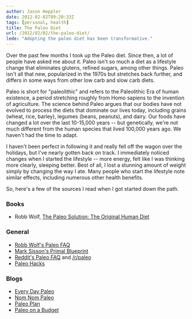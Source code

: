 ```yaml
---
author: Jason Heppler
date: 2012-02-02T09:20:33Z
tags: [personal, health]
title: The Paleo Diet
url: /2012/02/02/the-paleo-diet/
lede: "Adopting the paleo diet has been transformative."
---
```


Over the past few months I took up the Paleo diet. Since then, a lot of people have asked me about it. Paleo isn't so much a diet as a lifestyle change that eliminates glutens, refined sugars, among other things. Paleo isn't all that new, popularized in the 1970s but stretches back further, and differs in some ways from other low carb and slow carb diets.

Paleo is short for "paleolithic" and refers to the Paleolithic Era of human existence, a period stretching roughly from Homo sapiens to the invention of agriculture. The science behind Paleo argues that our bodies have not evolved to process the diets that dominate our lives today, including grains (wheat, rice, barley), legumes (beans, peanuts), and dairy. Our foods have changed a lot over the last 10-15,000 years -- but genetically, we're not much different from the human species that lived 100,000 years ago. We haven't had the time to adapt.

I haven't been perfect in following it and really fell off the wagon over the holidays, but I've nearly gotten back on track. I immediately noticed changes when I started the lifestyle -- more energy, felt like I was thinking more clearly, sleeping better. Best of all, I lost a stunning amount of weight simply by changing the way I ate. Many people who start the lifestyle note similar effects, including numerous other health benefits.

So, here's a few of the sources I read when I got started down the path.

### Books

* Robb Wolf, [The Paleo Solution: The Original Human Diet](http://www.amazon.com/gp/product/0982565844/ref=as_li_ss_tl?ie=UTF8&tag=jasohepp-20&linkCode=as2&camp=1789&creative=390957&creativeASIN=0982565844)

### General

* [Robb Wolf's Paleo FAQ](http://robbwolf.com/faq/)
* [Mark Sisson's Primal Blueprint](http://www.marksdailyapple.com/primal-blueprint-101/#axzz1jPNkHhK1)
* [Reddit's Paleo FAQ](http://www.reddit.com/help/faqs/paleo) and [/r/paleo](http://www.reddit.com/r/paleo)
* [Paleo Hacks](http://paleohacks.com)

### Blogs

* [Every Day Paleo](http://everydaypaleo.com/)
* [Nom Nom Paleo](http://nomnompaleo.com/)
* [Paleo Plan](http://www.paleoplan.com/recipes/)
* [Paleo on a Budget](http://paleoonabudget.com/category/recipes/)
